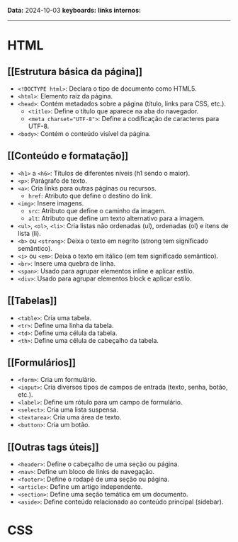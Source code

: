 
**Data:** 2024-10-03
**keyboards:** 
**links internos:** 
___
# HTML
## [[Estrutura básica da página]]

- `<!DOCTYPE html>`: Declara o tipo de documento como HTML5.
- `<html>`: Elemento raiz da página.
- `<head>`: Contém metadados sobre a página (título, links para CSS, etc.).
    - `<title>`: Define o título que aparece na aba do navegador.
    - `<meta charset="UTF-8">`: Define a codificação de caracteres para UTF-8.
- `<body>`: Contém o conteúdo visível da página.

## [[Conteúdo e formatação]]

- `<h1>` a `<h6>`: Títulos de diferentes níveis (h1 sendo o maior).
- `<p>`: Parágrafo de texto.
- `<a>`: Cria links para outras páginas ou recursos.
    - `href`: Atributo que define o destino do link.
- `<img>`: Insere imagens.
    - `src`: Atributo que define o caminho da imagem.
    - `alt`: Atributo que define um texto alternativo para a imagem.
- `<ul>`, `<ol>`, `<li>`: Cria listas não ordenadas (ul), ordenadas (ol) e itens de lista (li).
- `<b>` ou `<strong>`: Deixa o texto em negrito (strong tem significado semântico).
- `<i>` ou `<em>`: Deixa o texto em itálico (em tem significado semântico).
- `<br>`: Insere uma quebra de linha.
- `<span>`: Usado para agrupar elementos inline e aplicar estilo.
- `<div>`: Usado para agrupar elementos block e aplicar estilo.

## [[Tabelas]]

- `<table>`: Cria uma tabela.
- `<tr>`: Define uma linha da tabela.
- `<td>`: Define uma célula da tabela.
- `<th>`: Define uma célula de cabeçalho da tabela.

## [[Formulários]]

- `<form>`: Cria um formulário.
- `<input>`: Cria diversos tipos de campos de entrada (texto, senha, botão, etc.).
- `<label>`: Define um rótulo para um campo de formulário.
- `<select>`: Cria uma lista suspensa.
- `<textarea>`: Cria uma área de texto.
- `<button>`: Cria um botão.


## [[Outras tags úteis]]

- `<header>`: Define o cabeçalho de uma seção ou página.
- `<nav>`: Define um bloco de links de navegação.
- `<footer>`: Define o rodapé de uma seção ou página.
- `<article>`: Define um artigo independente.
- `<section>`: Define uma seção temática em um documento.
- `<aside>`: Define conteúdo relacionado ao conteúdo principal (sidebar).

# CSS
